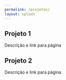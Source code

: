 ```yaml
---
permalink: /projetos/
layout: splash
---
```


## Projeto 1

Descrição e link para página

## Projeto 2

Descrição e link para página
